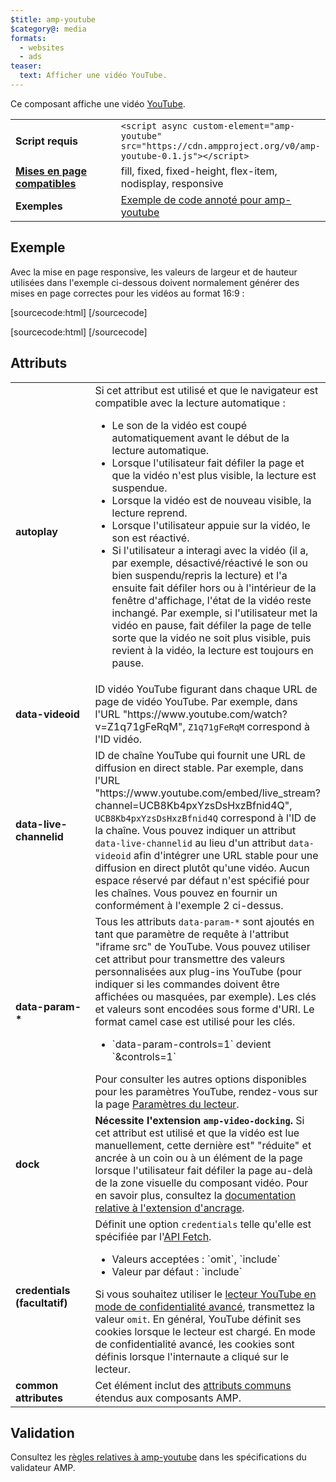 ```yaml
---
$title: amp-youtube
$category@: media
formats:
  - websites
  - ads
teaser:
  text: Afficher une vidéo YouTube.
---
```


<!--
       Copyright 2016 The AMP HTML Authors. All Rights Reserved.

       Licensed under the Apache License, Version 2.0 (the "License");
     you may not use this file except in compliance with the License.
     You may obtain a copy of the License at

     http://www.apache.org/licenses/LICENSE-2.0

     Unless required by applicable law or agreed to in writing, software
     distributed under the License is distributed on an "AS-IS" BASIS,
     WITHOUT WARRANTIES OR CONDITIONS OF ANY KIND, either express or implied.
     See the License for the specific language governing permissions and
     limitations under the License.
-->

Ce composant affiche une vidéo [YouTube](https://www.youtube.com/).

<table>
  <tr>
    <td width="40%"><strong>Script requis</strong></td>
    <td><code>&lt;script async custom-element="amp-youtube" src="https://cdn.ampproject.org/v0/amp-youtube-0.1.js">&lt;/script></code></td>
  </tr>
  <tr>
    <td class="col-fourty"><strong><a href="../../../documentation/guides-and-tutorials/develop/style_and_layout/control_layout.md">Mises en page compatibles</a></strong></td>
    <td>fill, fixed, fixed-height, flex-item, nodisplay, responsive</td>
  </tr>
  <tr>
    <td width="40%"><strong>Exemples</strong></td>
    <td><a href="https://ampbyexample.com/components/amp-youtube/">Exemple de code annoté pour amp-youtube</a></td>
  </tr>
</table>

## Exemple <a name="example"></a>

Avec la mise en page responsive, les valeurs de largeur et de hauteur utilisées dans l'exemple ci-dessous doivent normalement générer des mises en page correctes pour les vidéos au format 16:9 :

[sourcecode:html]
<amp-youtube
    data-videoid="mGENRKrdoGY"
    layout="responsive"
    width="480" height="270"></amp-youtube>
[/sourcecode]

[sourcecode:html]
<amp-youtube
      id="myLiveChannel"
      data-live-channelid="UCB8Kb4pxYzsDsHxzBfnid4Q"
      width="358"
      height="204"
      layout="responsive">
<amp-img
      src="https://i.ytimg.com/vi/Wm1fWz-7nLQ/hqdefault_live.jpg"
      placeholder
      layout="fill"
      />
</amp-youtube>
[/sourcecode]

## Attributs <a name="attributes"></a>

<table>
  <tr>
    <td width="40%"><strong>autoplay</strong></td>
    <td>Si cet attribut est utilisé et que le navigateur est compatible avec la lecture automatique :
      <ul>
        <li>Le son de la vidéo est coupé automatiquement avant le début de la lecture automatique.
        </li>
        <li>Lorsque l'utilisateur fait défiler la page et que la vidéo n'est plus visible, la lecture est suspendue.
        </li>
        <li>Lorsque la vidéo est de nouveau visible, la lecture reprend.
        </li>
        <li>Lorsque l'utilisateur appuie sur la vidéo, le son est réactivé.
        </li>
        <li>Si l'utilisateur a interagi avec la vidéo (il a, par exemple, désactivé/réactivé le son ou bien suspendu/repris la lecture) et l'a ensuite fait défiler hors ou à l'intérieur de la fenêtre d'affichage, l'état de la vidéo reste inchangé. Par exemple, si l'utilisateur met la vidéo en pause, fait défiler la page de telle sorte que la vidéo ne soit plus visible, puis revient à la vidéo, la lecture est toujours en pause.
        </li>
      </ul></td>
    </tr>
    <tr>
      <td width="40%"><strong>data-videoid</strong></td>
      <td>ID vidéo YouTube figurant dans chaque URL de page de vidéo YouTube.
          Par exemple, dans l'URL "https://www.youtube.com/watch?v=Z1q71gFeRqM", <code>Z1q71gFeRqM</code> correspond à l'ID vidéo.</td>
      </tr>
      <tr>
        <td width="40%"><strong>data-live-channelid</strong></td>
        <td>ID de chaîne YouTube qui fournit une URL de diffusion en direct stable. Par exemple, dans l'URL "https://www.youtube.com/embed/live_stream?channel=UCB8Kb4pxYzsDsHxzBfnid4Q", <code>UCB8Kb4pxYzsDsHxzBfnid4Q</code> correspond à l'ID de la chaîne. Vous pouvez indiquer un attribut <code>data-live-channelid</code> au lieu d'un attribut <code>data-videoid</code> afin d'intégrer une URL stable pour une diffusion en direct plutôt qu'une vidéo. Aucun espace réservé par défaut n'est spécifié pour les chaînes. Vous pouvez en fournir un conformément à l'exemple 2 ci-dessus.</td>
      </tr>
      <tr>
        <td width="40%"><strong>data-param-*</strong></td>
        <td>Tous les attributs <code>data-param-*</code> sont ajoutés en tant que paramètre de requête à l'attribut "iframe src" de YouTube. Vous pouvez utiliser cet attribut pour transmettre des valeurs personnalisées aux plug-ins YouTube (pour indiquer si les commandes doivent être affichées ou masquées, par exemple).
            Les clés et valeurs sont encodées sous forme d'URI. Le format camel case est utilisé pour les clés.
            <ul>
            <li>`data-param-controls=1` devient `&amp;controls=1`</li>
          </ul>
          Pour consulter les autres options disponibles pour les paramètres YouTube, rendez-vous sur la page <a href="https://developers.google.com/youtube/player_parameters">Paramètres du lecteur</a>.
        </td>
      </tr>
      <tr>
        <td width="40%"><strong>dock</strong></td>
        <td><strong>Nécessite l'extension <code>amp-video-docking</code>.</strong> Si cet attribut est utilisé et que la vidéo est lue manuellement, cette dernière est" "réduite" et ancrée à un coin ou à un élément de la page lorsque l'utilisateur fait défiler la page au-delà de la zone visuelle du composant vidéo.
            Pour en savoir plus, consultez la <a href="amp-video-docking.md">documentation relative à l'extension d'ancrage</a>.</td>
        </tr>
        <tr>
          <td width="40%"><strong>credentials (facultatif)</strong></td>
          <td>Définit une option <code>credentials</code> telle qu'elle est spécifiée par l'<a href="https://fetch.spec.whatwg.org/">API Fetch</a>.
            <ul>
              <li>Valeurs acceptées : `omit`, `include`</li>
              <li>Valeur par défaut : `include`</li>
            </ul>
            Si vous souhaitez utiliser le <a href="http://www.google.com/support/youtube/bin/answer.py?answer=141046">lecteur YouTube en mode de confidentialité avancé</a>, transmettez la valeur <code>omit</code>.
            En général, YouTube définit ses cookies lorsque le lecteur est chargé. En mode de confidentialité avancé, les cookies sont définis lorsque l'internaute a cliqué sur le lecteur.</td>
          </tr>
          <tr>
            <td width="40%"><strong>common attributes</strong></td>
            <td>Cet élément inclut des <a href="../../../documentation/guides-and-tutorials/learn/common_attributes.md">attributs communs</a> étendus aux composants AMP.</td>
          </tr>
        </table>

## Validation <a name="validation"></a>

Consultez les [règles relatives à amp-youtube](https://github.com/ampproject/amphtml/blob/master/extensions/amp-youtube/validator-amp-youtube.protoascii) dans les spécifications du validateur AMP.
